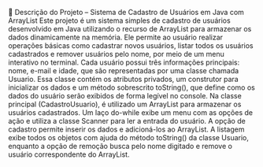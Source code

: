 📝 Descrição do Projeto – Sistema de Cadastro de Usuários em Java com ArrayList
Este projeto é um sistema simples de cadastro de usuários desenvolvido em Java utilizando o recurso de ArrayList para armazenar os dados dinamicamente na memória. Ele permite ao usuário realizar operações básicas como cadastrar novos usuários, listar todos os usuários cadastrados e remover usuários pelo nome, por meio de um menu interativo no terminal.
Cada usuário possui três informações principais: nome, e-mail e idade, que são representadas por uma classe chamada Usuario. Essa classe contém os atributos privados, um construtor para inicializar os dados e um método sobrescrito toString(), que define como os dados do usuário serão exibidos de forma legível no console.
Na classe principal (CadastroUsuario), é utilizado um ArrayList<Usuario> para armazenar os usuários cadastrados. Um laço do-while exibe um menu com as opções de ação e utiliza a classe Scanner para ler a entrada do usuário. A opção de cadastro permite inserir os dados e adicioná-los ao ArrayList. A listagem exibe todos os objetos com ajuda do método toString() da classe Usuario, enquanto a opção de remoção busca pelo nome digitado e remove o usuário correspondente do ArrayList.
